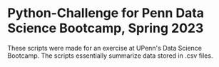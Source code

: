 # Python-Challenge for Penn Data Science Bootcamp, Spring 2023

These scripts were made for an exercise at UPenn's Data Science Bootcamp. The scripts essentially summarize data stored in .csv files.
